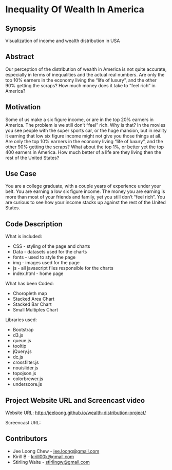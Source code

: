 # Inequality Of Wealth In America

## Synopsis

Visualization of income and wealth distribution in USA

## Abstract

Our perception of the distribution of wealth in America is not quite accurate, especially in terms of inequalities and the actual real numbers.  Are only the top 10% earners in the economy living the “life of luxury”, and the other 90% getting the scraps?  How much money does it take to “feel rich” in America?

## Motivation

Some of us make a six figure income, or are in the top 20% earners in America.  The problem is we still don’t “feel” rich.  Why is that?
In the movies you see people with the super sports car, or the huge mansion, but in reality it earning that low six figure income might not give you those things at all.
Are only the top 10% earners in the economy living “life of luxury”, and the other 90% getting the scraps?  What about the top 1%, or better yet the top 400 earners  in America.  How much better of a life are they living then the rest of the United States?

## Use Case

You are a college graduate, with a couple years of experience under your belt. You are earning a low six figure income. The money you are earning is more than most of your friends and family, yet you still don’t “feel rich”. You are curious to see how your income stacks up against the rest of the United States.

## Code Description

What is included:
* CSS - styling of the page and charts
* Data - datasets used for the charts
* fonts - used to style the page
* img - images used for the page
* js - all javascript files responsible for the charts
* index.html - home page

What has been Coded:
* Choropleth map
* Stacked Area Chart
* Stacked Bar Chart
* Small Multiples Chart

Libraries used:
* Bootstrap
* d3.js
* queue.js
* tooltip
* jQuery.js
* dc.js
* crossfilter.js
* nouislider.js
* topojson.js
* colorbrewer.js
* underscore.js

## Project Website URL and Screencast video

Website URL: http://jeeloong.github.io/wealth-distribution-project/

Screencast URL:

## Contributors

* Jee Loong Chew - jee.loong@gmail.com
* Kirill B - kirill00k@gmail.com
* Stirling Waite - stirlingw@gmail.com